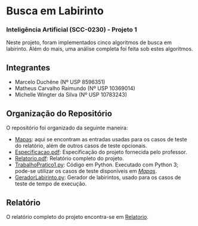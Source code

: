 # Busca em Labirinto
### Inteligência Artificial (SCC-0230) - Projeto 1
Neste projeto, foram implementados cinco algoritmos de busca em labirinto. Além do mais, uma análise completa foi feita sob estes algoritmos.

## Integrantes
* Marcelo Duchêne (Nº USP 8596351)
* Matheus Carvalho Raimundo (Nº USP 10369014)
* Michelle Wingter da Silva (Nº USP 10783243)

## Organização do Repositório
O repositório foi organizado da seguinte maneira:
* [Mapas](Mapas): aqui se encontram as entradas usadas para os casos de teste do relatório, além de outros casos de teste opcionais.
* [Especificacao.pdf](Especificacao.pdf): Especificação do projeto fornecida pelo professor.
* [Relatorio.pdf](Relatorio.pdf): Relatório completo do projeto.
* [TrabalhoPratico1.py](TrabalhoPratico1.py): Código em Python. Executado com Python 3; pode-se utilizar os casos de teste disponíveis em [_Mapas_](Mapas).
* [GeradorLabirinto.py](GeradorLabirinto.py): Gerador de labirintos, usado para os casos de teste de tempo de execução.

## Relatório
O relatório completo do projeto encontra-se em [Relatorio](Relatorio.pdf).